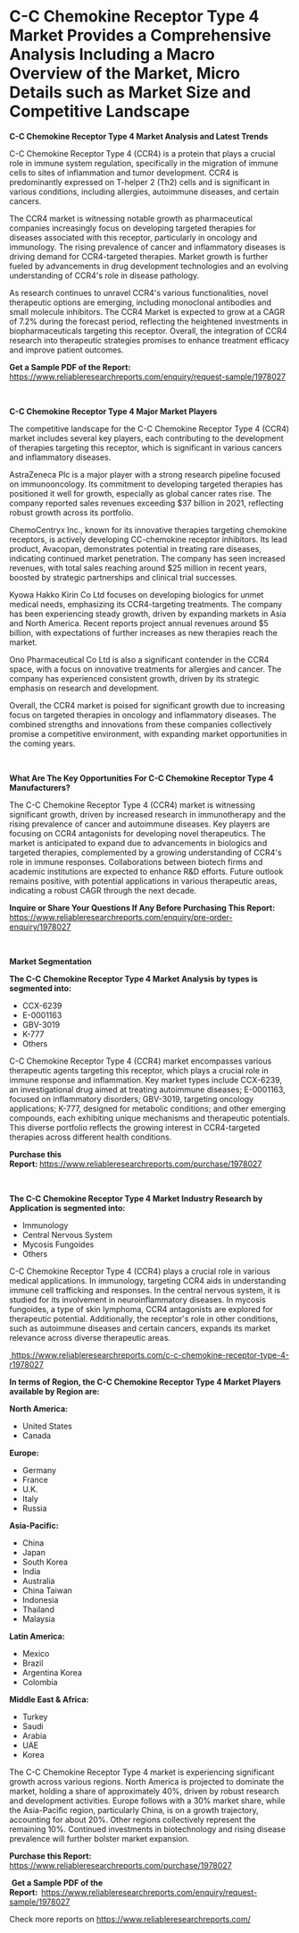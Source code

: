 <p><h1>C-C Chemokine Receptor Type 4 Market Provides a Comprehensive Analysis Including a Macro Overview of the Market, Micro Details such as Market Size and Competitive Landscape</h1></p><p><strong>C-C Chemokine Receptor Type 4 Market Analysis and Latest Trends</strong></p>
<p><p>C-C Chemokine Receptor Type 4 (CCR4) is a protein that plays a crucial role in immune system regulation, specifically in the migration of immune cells to sites of inflammation and tumor development. CCR4 is predominantly expressed on T-helper 2 (Th2) cells and is significant in various conditions, including allergies, autoimmune diseases, and certain cancers. </p><p>The CCR4 market is witnessing notable growth as pharmaceutical companies increasingly focus on developing targeted therapies for diseases associated with this receptor, particularly in oncology and immunology. The rising prevalence of cancer and inflammatory diseases is driving demand for CCR4-targeted therapies. Market growth is further fueled by advancements in drug development technologies and an evolving understanding of CCR4's role in disease pathology.</p><p>As research continues to unravel CCR4's various functionalities, novel therapeutic options are emerging, including monoclonal antibodies and small molecule inhibitors. The CCR4 Market is expected to grow at a CAGR of 7.2% during the forecast period, reflecting the heightened investments in biopharmaceuticals targeting this receptor. Overall, the integration of CCR4 research into therapeutic strategies promises to enhance treatment efficacy and improve patient outcomes.</p></p>
<p><strong>Get a Sample PDF of the Report:&nbsp;</strong> <a href="https://www.reliableresearchreports.com/enquiry/request-sample/1978027?utm_campaign=3009&utm_medium=2&utm_source=Github&utm_content=ia&utm_term=28032025&utm_id=c-c-chemokine-receptor-type-4">https://www.reliableresearchreports.com/enquiry/request-sample/1978027</a></p>
<p>&nbsp;</p>
<p><strong>C-C Chemokine Receptor Type 4 Major Market Players</strong></p>
<p><p>The competitive landscape for the C-C Chemokine Receptor Type 4 (CCR4) market includes several key players, each contributing to the development of therapies targeting this receptor, which is significant in various cancers and inflammatory diseases.</p><p>AstraZeneca Plc is a major player with a strong research pipeline focused on immunooncology. Its commitment to developing targeted therapies has positioned it well for growth, especially as global cancer rates rise. The company reported sales revenues exceeding $37 billion in 2021, reflecting robust growth across its portfolio.</p><p>ChemoCentryx Inc., known for its innovative therapies targeting chemokine receptors, is actively developing CC-chemokine receptor inhibitors. Its lead product, Avacopan, demonstrates potential in treating rare diseases, indicating continued market penetration. The company has seen increased revenues, with total sales reaching around $25 million in recent years, boosted by strategic partnerships and clinical trial successes.</p><p>Kyowa Hakko Kirin Co Ltd focuses on developing biologics for unmet medical needs, emphasizing its CCR4-targeting treatments. The company has been experiencing steady growth, driven by expanding markets in Asia and North America. Recent reports project annual revenues around $5 billion, with expectations of further increases as new therapies reach the market.</p><p>Ono Pharmaceutical Co Ltd is also a significant contender in the CCR4 space, with a focus on innovative treatments for allergies and cancer. The company has experienced consistent growth, driven by its strategic emphasis on research and development.</p><p>Overall, the CCR4 market is poised for significant growth due to increasing focus on targeted therapies in oncology and inflammatory diseases. The combined strengths and innovations from these companies collectively promise a competitive environment, with expanding market opportunities in the coming years.</p></p>
<p>&nbsp;</p>
<p><strong>What Are The Key Opportunities For C-C Chemokine Receptor Type 4 Manufacturers?</strong></p>
<p><p>The C-C Chemokine Receptor Type 4 (CCR4) market is witnessing significant growth, driven by increased research in immunotherapy and the rising prevalence of cancer and autoimmune diseases. Key players are focusing on CCR4 antagonists for developing novel therapeutics. The market is anticipated to expand due to advancements in biologics and targeted therapies, complemented by a growing understanding of CCR4's role in immune responses. Collaborations between biotech firms and academic institutions are expected to enhance R&D efforts. Future outlook remains positive, with potential applications in various therapeutic areas, indicating a robust CAGR through the next decade.</p></p>
<p><strong>Inquire or Share Your Questions If Any Before Purchasing This Report:</strong> <a href="https://www.reliableresearchreports.com/enquiry/pre-order-enquiry/1978027?utm_campaign=3009&utm_medium=2&utm_source=Github&utm_content=ia&utm_term=28032025&utm_id=c-c-chemokine-receptor-type-4">https://www.reliableresearchreports.com/enquiry/pre-order-enquiry/1978027</a></p>
<p>&nbsp;</p>
<p><strong>Market Segmentation</strong></p>
<p><strong>The C-C Chemokine Receptor Type 4 Market Analysis by types is segmented into:</strong></p>
<p><ul><li>CCX-6239</li><li>E-0001163</li><li>GBV-3019</li><li>K-777</li><li>Others</li></ul></p>
<p><p>C-C Chemokine Receptor Type 4 (CCR4) market encompasses various therapeutic agents targeting this receptor, which plays a crucial role in immune response and inflammation. Key market types include CCX-6239, an investigational drug aimed at treating autoimmune diseases; E-0001163, focused on inflammatory disorders; GBV-3019, targeting oncology applications; K-777, designed for metabolic conditions; and other emerging compounds, each exhibiting unique mechanisms and therapeutic potentials. This diverse portfolio reflects the growing interest in CCR4-targeted therapies across different health conditions.</p></p>
<p><strong>Purchase this Report:&nbsp;</strong><a href="https://www.reliableresearchreports.com/purchase/1978027?utm_campaign=3009&utm_medium=2&utm_source=Github&utm_content=ia&utm_term=28032025&utm_id=c-c-chemokine-receptor-type-4">https://www.reliableresearchreports.com/purchase/1978027</a></p>
<p>&nbsp;</p>
<p><strong>The C-C Chemokine Receptor Type 4 Market Industry Research by Application is segmented into:</strong></p>
<p><ul><li>Immunology</li><li>Central Nervous System</li><li>Mycosis Fungoides</li><li>Others</li></ul></p>
<p><p>C-C Chemokine Receptor Type 4 (CCR4) plays a crucial role in various medical applications. In immunology, targeting CCR4 aids in understanding immune cell trafficking and responses. In the central nervous system, it is studied for its involvement in neuroinflammatory diseases. In mycosis fungoides, a type of skin lymphoma, CCR4 antagonists are explored for therapeutic potential. Additionally, the receptor's role in other conditions, such as autoimmune diseases and certain cancers, expands its market relevance across diverse therapeutic areas.</p></p>
<p><a href="https://www.reliableresearchreports.com/c-c-chemokine-receptor-type-4-r1978027?utm_campaign=3009&utm_medium=2&utm_source=Github&utm_content=ia&utm_term=28032025&utm_id=c-c-chemokine-receptor-type-4">&nbsp;https://www.reliableresearchreports.com/c-c-chemokine-receptor-type-4-r1978027</a></p>
<p><strong>In terms of Region, the C-C Chemokine Receptor Type 4 Market Players available by Region are:</strong></p>
<p>
    <p> <strong> North America: </strong>
        <ul>
            <li>United States</li>
            <li>Canada</li>
        </ul>
        </p> 
    <p> <strong> Europe: </strong>
        <ul>
            <li>Germany</li>
            <li>France</li>
            <li>U.K.</li>
            <li>Italy</li>
            <li>Russia</li>
        </ul>
        </p> 
    <p> <strong> Asia-Pacific: </strong>
        <ul>
            <li>China</li>
            <li>Japan</li>
            <li>South Korea</li>
            <li>India</li>
            <li>Australia</li>
            <li>China Taiwan</li>
            <li>Indonesia</li>
            <li>Thailand</li>
            <li>Malaysia</li>
        </ul>
        </p> 
    <p> <strong> Latin America: </strong>
        <ul>
            <li>Mexico</li>
            <li>Brazil</li>
            <li>Argentina Korea</li>
            <li>Colombia</li>
        </ul>
        </p> 
    <p> <strong> Middle East & Africa: </strong>
        <ul>
            <li>Turkey</li>
            <li>Saudi</li>
            <li>Arabia</li>
            <li>UAE</li>
            <li>Korea</li>
        </ul>
    </p>
    </p>
<p><p>The C-C Chemokine Receptor Type 4 market is experiencing significant growth across various regions. North America is projected to dominate the market, holding a share of approximately 40%, driven by robust research and development activities. Europe follows with a 30% market share, while the Asia-Pacific region, particularly China, is on a growth trajectory, accounting for about 20%. Other regions collectively represent the remaining 10%. Continued investments in biotechnology and rising disease prevalence will further bolster market expansion.</p></p>
<p><strong>Purchase this Report: </strong><a href="https://www.reliableresearchreports.com/purchase/1978027?utm_campaign=3009&utm_medium=2&utm_source=Github&utm_content=ia&utm_term=28032025&utm_id=c-c-chemokine-receptor-type-4">https://www.reliableresearchreports.com/purchase/1978027</a></p>
<p>&nbsp;<strong>Get a Sample PDF of the Report:&nbsp;&nbsp;</strong><a href="https://www.reliableresearchreports.com/enquiry/request-sample/1978027?utm_campaign=3009&utm_medium=2&utm_source=Github&utm_content=ia&utm_term=28032025&utm_id=c-c-chemokine-receptor-type-4">https://www.reliableresearchreports.com/enquiry/request-sample/1978027</a></p>
<p><strong></strong></p>
<p>Check more reports on <a href="https://www.reliableresearchreports.com/?utm_campaign=3009&utm_medium=2&utm_source=Github&utm_content=ia&utm_term=28032025&utm_id=c-c-chemokine-receptor-type-4">https://www.reliableresearchreports.com/</a></p>